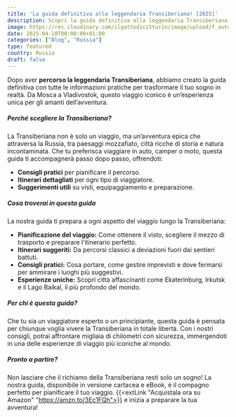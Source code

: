 ```yaml
---
title: 'La guida definitiva alla leggendaria Transiberiana! [2025]'
description: Scopri la guida definitiva alla leggendaria Transiberiana!
image: https://res.cloudinary.com/ilgattodicitturin/image/upload/f_auto,q_auto,w_600,dpr_auto/v1744353858/Articoli/Blog/transiberiana-on-the-road-guida_kaoxl5.jpg
date: 2025-04-10T00:00:00+01:00
categories: ["Blog", "Russia"]
type: featured
country: Russia   
draft: false
---
```


Dopo aver **percorso la leggendaria Transiberiana**, abbiamo creato la guida definitiva con tutte le informazioni pratiche per trasformare il tuo sogno in realtà. Da Mosca a Vladivostok, questo viaggio iconico è un’esperienza unica per gli amanti dell’avventura.

##### Perché scegliere la Transiberiana?

La Transiberiana non è solo un viaggio, ma un’avventura epica che attraversa la Russia, tra paesaggi mozzafiato, città ricche di storia e natura incontaminata. Che tu preferisca viaggiare in auto, camper o moto, questa guida ti accompagnerà passo dopo passo, offrendoti:

- **Consigli pratici** per pianificare il percorso.
- **Itinerari dettagliati** per ogni tipo di viaggiatore.
- **Suggerimenti utili** su visti, equipaggiamento e preparazione.

##### Cosa troverai in questa guida

La nostra guida ti prepara a ogni aspetto del viaggio lungo la Transiberiana:

- **Pianificazione del viaggio:** Come ottenere il visto, scegliere il mezzo di trasporto e preparare l’itinerario perfetto.
- **Itinerari suggeriti:** Da percorsi classici a deviazioni fuori dai sentieri battuti.
- **Consigli pratici:** Cosa portare, come gestire imprevisti e dove fermarsi per ammirare i luoghi più suggestivi.
- **Esperienze uniche:** Scopri città affascinanti come Ekaterinburg, Irkutsk e il Lago Baikal, il più profondo del mondo.

##### Per chi è questa guida?

Che tu sia un viaggiatore esperto o un principiante, questa guida è pensata per chiunque voglia vivere la Transiberiana in totale libertà. Con i nostri consigli, potrai affrontare migliaia di chilometri con sicurezza, immergendoti in una delle esperienze di viaggio più iconiche al mondo.

##### Pronto a partire?

Non lasciare che il richiamo della Transiberiana resti solo un sogno! La nostra guida, disponibile in versione cartacea e eBook, è il compagno perfetto per pianificare il tuo viaggio. {{<extLink "Acquistala ora su Amazon" "https://amzn.to/3Ec1FQh">}} e inizia a preparare la tua avventura!

 